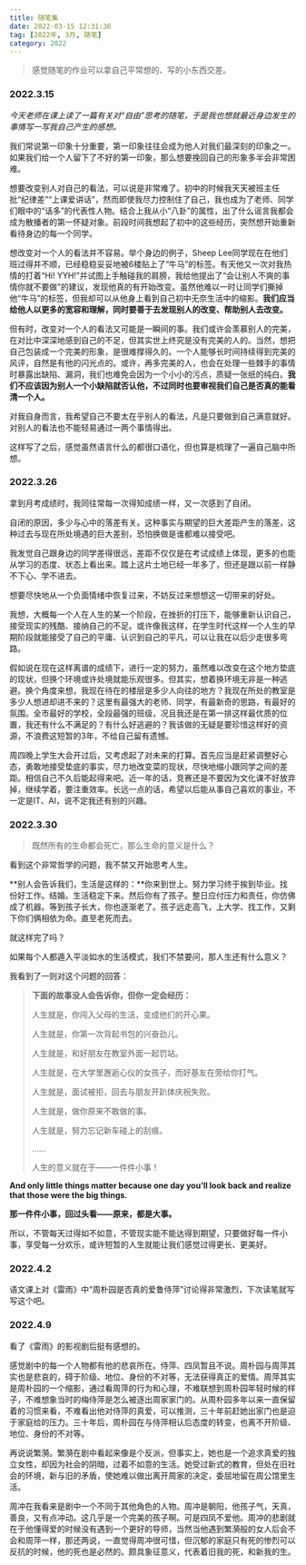 ```yaml
---
title: 随笔集
date: 2022-03-15 12:31:36
tag: [2022年, 3月, 随笔]
category: 2022
---
```


> 感觉随笔的作业可以拿自己平常想的、写的小东西交差。

### 2022.3.15

*今天老师在课上读了一篇有关对“自由”思考的随笔，于是我也想就最近身边发生的事情写一写我自己产生的感想。*

我们常说第一印象十分重要，第一印象往往会成为他人对我们最深刻的印象之一。如果我们给一个人留下了不好的第一印象，那么想要挽回自己的形象多半会非常困难。

想要改变别人对自己的看法，可以说是非常难了。初中的时候我天天被班主任批“纪律差”“上课爱讲话”，然而即使我尽力控制住了自己，我也成为了老师、同学们眼中的“话多”的代表性人物。结合上我从小“八卦”的属性，出了什么谣言我都会成为散播者的第一怀疑对象。前段时间我想起了初中的这些经历，突然想开始重新看待身边的每一个同学。

想改变对一个人的看法并不容易。举个身边的例子，Sheep Lee同学现在在他们班过得并不顺，已经稳稳妥妥地被6楼贴上了“牛马”的标签。有天他又一次对我热情的打着“Hi! YYH!”并试图上手触碰我的肩膀，我给他提出了“会让别人不爽的事情你就不要做”的建议，发现他真的有开始改变。虽然他难以一时让同学们撕掉他“牛马”的标签，但我却可以从他身上看到自己初中无奈生活中的缩影。**我们应当给他人以更多的宽容和理解，同时要善于去发现别人的改变、帮助别人去改变。**

但有时，改变对一个人的看法又可能是一瞬间的事。我们或许会羡慕别人的完美，在对比中深深地感到自己的不足，但其实世上终究是没有完美的人的。当然，想把自己包装成一个完美的形象，是很难撑得久的。一个人能够长时间持续得到完美的风评，自然是有他的闪光点的。或许，再多完美的人，也会在处理一些棘手的事情时暴露出缺陷、漏洞，我们也难免会因为一个小小的污点，质疑一张纸的纯白。**我们不应该因为别人一个小缺陷就否认他，不过同时也要审视我们自己是否真的能看清一个人。**

对我自身而言，我希望自己不要太在乎别人的看法，凡是只要做到自己满意就好。对别人的看法也不能轻易通过一两个事情得出。

这样写了之后，感觉虽然语言什么的都很口语化，但也算是梳理了一遍自己脑中所想。

### 2022.3.26

拿到月考成绩时，我同往常每一次得知成绩一样，又一次感到了自闭。

自闭的原因，多少与心中的落差有关。这种事实与期望的巨大差距产生的落差，这种过去与现在所处境遇的巨大差别，恐怕换做是谁都难以接受吧。

我发觉自己跟身边的同学差得很远，差距不仅仅是在考试成绩上体现，更多的也能从学习的态度、状态上看出来。踏上这片土地已经一年多了，但还是跟以前一样静不下心、学不进去。

想要尽快地从一个负面情绪中恢复过来，不妨反过来想想这一切带来的好处。

我想，大概每一个人在人生的某一个阶段，在挫折的打压下，能够重新认识自己，接受现实的残酷、接纳自己的不足。或许像我这样，在学生时代这样一个人生的早期阶段就能接受了自己的平庸、认识到自己的平凡，可以让我在以后少走很多弯路。

假如说在现在这样离谱的成绩下，进行一定的努力，虽然难以改变在这个地方垫底的现状，但换个环境或许处境就能乐观很多。但其实，想着换环境无非是一种逃避。换个角度来想，我现在待在的楼层是多少人向往的地方？我现在所处的教室是多少人想进却进不来的？这里有最强大的老师、同学，有最新奇的思路，有最好的氛围。全市最好的学校，全段最强的班级，况且我还是在第一排这样最优质的位置，我还有什么不满足的？有什么好逃避的？我该做的无疑是要珍惜这样好的资源，不浪费这短暂的3年，不给自己留有遗憾。

周四晚上学生大会开过后，又考虑起了对未来的打算。首先应当是赶紧调整好心态，勇敢地接受垫底的事实，尽力地改变菜的现状，尽快地缩小跟同学之间的差距。相信自己不久后能起得来吧。近一年的话，竞赛还是不要因为文化课不好放弃掉，继续学着，要注重效率。长远一点的话，希望以后能从事自己喜欢的事业，不一定是IT、AI，说不定我还有别的兴趣。

### 2022.3.30

> 既然所有的生命都会死亡，那么生命的意义是什么？

看到这个非常哲学的问题，我不禁又开始思考人生。

**别人会告诉我们，生活是这样的：**你来到世上。努力学习终于挨到毕业。找份好工作。结婚。生活稳定下来。然后你有了孩子。整日应付压力和责任，你仿佛成了机器。等到孩子长大，你也逐渐老了。孩子远走高飞，上大学、找工作，又剩下你们俩相依为命。直至老死而去。

就这样完了吗？

如果每个人都遁入平淡如水的生活模式，我们不禁要问，那人生还有什么意义？

我看到了一则对这个问题的回答：

> **下面的故事没人会告诉你，但你一定会经历：**
>
> 人生就是，你闯入父母的生活，变成他们的开心果。
>
> 人生就是，你第一次背起书包的兴奋劲儿。
>
> 人生就是，和好朋友在教室外面一起罚站。
>
> 人生就是，在大学里邂逅心仪的女孩子，而好基友在旁给你打气。
>
> 人生就是，面试被拒，回去与朋友开趴体庆祝失败。
>
> 人生就是，做你原来不敢做的事。
>
> 人生就是，努力忘记新车碰上的刮痕。
>
> ……
>
> 人生的意义就在于——一件件小事！

**And only little things matter because one day you’ll look back and realize that those were the big things.**

**那一件件小事，回过头看——原来，都是大事。**

所以，不管每天过得如不如意，不管现实能不能达得到期望，只要做好每一件小事，享受每一分欢乐，或许短暂的人生就能让我们感觉过得更长、更美好。

### 2022.4.2

语文课上对《雷雨》中“周朴园是否真的爱鲁侍萍”讨论得非常激烈，下次读笔就写写这个吧。

### 2022.4.9

看了《雷雨》的影视剧后挺有感想的。

感觉剧中的每一个人物都有他的悲哀所在。侍萍、四凤暂且不说。周朴园与周萍其实也是悲哀的，碍于阶级、地位、身份的不对等，无法获得真正的爱情。周萍其实是周朴园的一个缩影，通过看周萍的行为和心理，不难联想到周朴园年轻时候的样子，不难想象当时的梅侍萍是怎么被逐出周家家门的。从周朴园多年以来一直保留着的习惯来看，不难看出他对侍萍的真爱，可以推测，三十年前赶她出家门也是迫于家庭给的压力。三十年后，周朴园在与侍萍相认后态度的转变，也离不开阶级、地位、身份的不对等。

再说说繁漪。繁漪在剧中看起来像是个反派，但事实上，她也是一个追求真爱的独立女性，却因为社会的阴暗，过着不如意的生活。她受过新式的教育，但处在旧社会的环境，新与旧的矛盾，使她难以做出离开周家的决定，委屈地留在周公馆里生活。

周冲在我看来是剧中一个不同于其他角色的人物。周冲是朝阳，他孩子气，天真，善良，又有点冲动。这几乎是一个完美的孩子啊。可是四凤不爱他。周冲的悲剧就在于他懂得爱的时候没有遇到一个更好的导师，当然当他遇到繁漪般的女人后会不会和周萍一样，那还两说，一直觉得周冲很可惜，但沉郁的家庭只有死的惨烈可以反抗的时候，他的死也是必然的。颇具象征意义，代表着旧我的死，和新我的生。